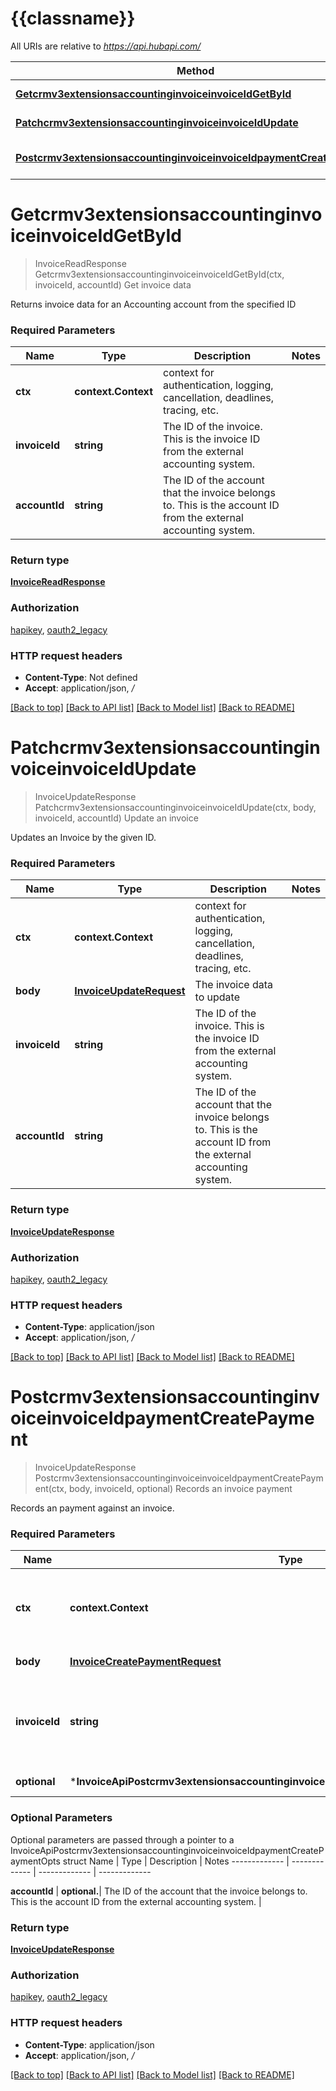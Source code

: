 # {{classname}}

All URIs are relative to *https://api.hubapi.com/*

Method | HTTP request | Description
------------- | ------------- | -------------
[**Getcrmv3extensionsaccountinginvoiceinvoiceIdGetById**](InvoiceApi.md#Getcrmv3extensionsaccountinginvoiceinvoiceIdGetById) | **Get** /crm/v3/extensions/accounting/invoice/{invoiceId} | Get invoice data
[**Patchcrmv3extensionsaccountinginvoiceinvoiceIdUpdate**](InvoiceApi.md#Patchcrmv3extensionsaccountinginvoiceinvoiceIdUpdate) | **Patch** /crm/v3/extensions/accounting/invoice/{invoiceId} | Update an invoice
[**Postcrmv3extensionsaccountinginvoiceinvoiceIdpaymentCreatePayment**](InvoiceApi.md#Postcrmv3extensionsaccountinginvoiceinvoiceIdpaymentCreatePayment) | **Post** /crm/v3/extensions/accounting/invoice/{invoiceId}/payment | Records an invoice payment

# **Getcrmv3extensionsaccountinginvoiceinvoiceIdGetById**
> InvoiceReadResponse Getcrmv3extensionsaccountinginvoiceinvoiceIdGetById(ctx, invoiceId, accountId)
Get invoice data

Returns invoice data for an Accounting account from the specified ID

### Required Parameters

Name | Type | Description  | Notes
------------- | ------------- | ------------- | -------------
 **ctx** | **context.Context** | context for authentication, logging, cancellation, deadlines, tracing, etc.
  **invoiceId** | **string**| The ID of the invoice. This is the invoice ID from the external accounting system. | 
  **accountId** | **string**| The ID of the account that the invoice belongs to. This is the account ID from the external accounting system. | 

### Return type

[**InvoiceReadResponse**](InvoiceReadResponse.md)

### Authorization

[hapikey](../README.md#hapikey), [oauth2_legacy](../README.md#oauth2_legacy)

### HTTP request headers

 - **Content-Type**: Not defined
 - **Accept**: application/json, */*

[[Back to top]](#) [[Back to API list]](../README.md#documentation-for-api-endpoints) [[Back to Model list]](../README.md#documentation-for-models) [[Back to README]](../README.md)

# **Patchcrmv3extensionsaccountinginvoiceinvoiceIdUpdate**
> InvoiceUpdateResponse Patchcrmv3extensionsaccountinginvoiceinvoiceIdUpdate(ctx, body, invoiceId, accountId)
Update an invoice

Updates an Invoice by the given ID.

### Required Parameters

Name | Type | Description  | Notes
------------- | ------------- | ------------- | -------------
 **ctx** | **context.Context** | context for authentication, logging, cancellation, deadlines, tracing, etc.
  **body** | [**InvoiceUpdateRequest**](InvoiceUpdateRequest.md)| The invoice data to update | 
  **invoiceId** | **string**| The ID of the invoice. This is the invoice ID from the external accounting system. | 
  **accountId** | **string**| The ID of the account that the invoice belongs to. This is the account ID from the external accounting system. | 

### Return type

[**InvoiceUpdateResponse**](InvoiceUpdateResponse.md)

### Authorization

[hapikey](../README.md#hapikey), [oauth2_legacy](../README.md#oauth2_legacy)

### HTTP request headers

 - **Content-Type**: application/json
 - **Accept**: application/json, */*

[[Back to top]](#) [[Back to API list]](../README.md#documentation-for-api-endpoints) [[Back to Model list]](../README.md#documentation-for-models) [[Back to README]](../README.md)

# **Postcrmv3extensionsaccountinginvoiceinvoiceIdpaymentCreatePayment**
> InvoiceUpdateResponse Postcrmv3extensionsaccountinginvoiceinvoiceIdpaymentCreatePayment(ctx, body, invoiceId, optional)
Records an invoice payment

Records an payment against an invoice.

### Required Parameters

Name | Type | Description  | Notes
------------- | ------------- | ------------- | -------------
 **ctx** | **context.Context** | context for authentication, logging, cancellation, deadlines, tracing, etc.
  **body** | [**InvoiceCreatePaymentRequest**](InvoiceCreatePaymentRequest.md)| The payment information | 
  **invoiceId** | **string**| The ID of the invoice. This is the invoice ID from the external accounting system. | 
 **optional** | ***InvoiceApiPostcrmv3extensionsaccountinginvoiceinvoiceIdpaymentCreatePaymentOpts** | optional parameters | nil if no parameters

### Optional Parameters
Optional parameters are passed through a pointer to a InvoiceApiPostcrmv3extensionsaccountinginvoiceinvoiceIdpaymentCreatePaymentOpts struct
Name | Type | Description  | Notes
------------- | ------------- | ------------- | -------------


 **accountId** | **optional.**| The ID of the account that the invoice belongs to. This is the account ID from the external accounting system. | 

### Return type

[**InvoiceUpdateResponse**](InvoiceUpdateResponse.md)

### Authorization

[hapikey](../README.md#hapikey), [oauth2_legacy](../README.md#oauth2_legacy)

### HTTP request headers

 - **Content-Type**: application/json
 - **Accept**: application/json, */*

[[Back to top]](#) [[Back to API list]](../README.md#documentation-for-api-endpoints) [[Back to Model list]](../README.md#documentation-for-models) [[Back to README]](../README.md)

